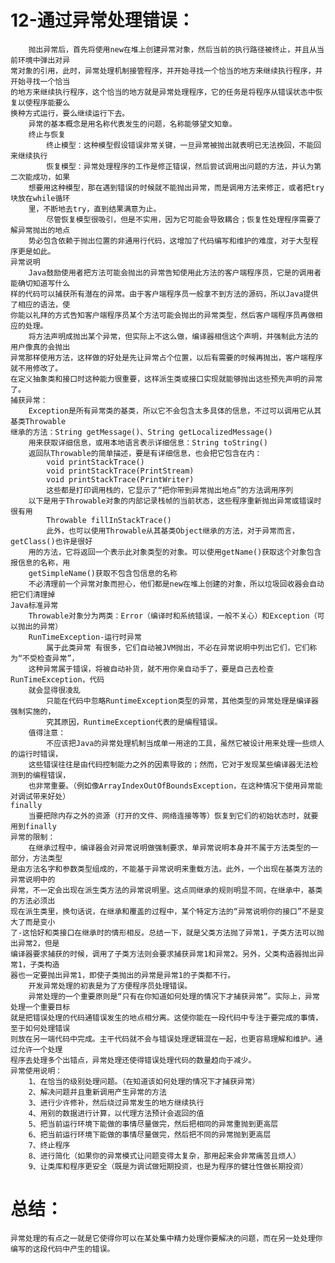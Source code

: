 # 12-通过异常处理错误：
		抛出异常后，首先将使用new在堆上创建异常对象，然后当前的执行路径被终止，并且从当前环境中弹出对异
	常对象的引用，此时，异常处理机制接管程序，并开始寻找一个恰当的地方来继续执行程序，并开始寻找一个恰当
	的地方来继续执行程序，这个恰当的地方就是异常处理程序，它的任务是将程序从错误状态中恢复以使程序能要么
	换种方式运行，要么继续运行下去。
		异常的基本概念是用名称代表发生的问题，名称能够望文知章。
		终止与恢复
			终止模型：这种模型假设错误非常关键，一旦异常被抛出就表明已无法挽回，不能回来继续执行
			恢复模型：异常处理程序的工作是修正错误，然后尝试调用出问题的方法，并认为第二次能成功，如果
		想要用这种模型，那在遇到错误的时候就不能抛出异常，而是调用方法来修正，或者把try块放在while循环
		里，不断地去try，直到结果满意为止。
			尽管恢复模型很吸引，但是不实用，因为它可能会导致耦合；恢复性处理程序需要了解异常抛出的地点
		势必包含依赖于抛出位置的非通用行代码，这增加了代码编写和维护的难度，对于大型程序更是如此。
	异常说明
		Java鼓励使用者把方法可能会抛出的异常告知使用此方法的客户端程序员，它是的调用者能确切知道写什么
	样的代码可以捕获所有潜在的异常。由于客户端程序员一般拿不到方法的源码，所以Java提供了相应的语法，使
	你能以礼拜的方式告知客户端程序员某个方法可能会抛出的异常类型，然后客户端程序员再做相应的处理。
		将方法声明成抛出某个异常，但实际上不这么做，编译器相信这个声明，并强制此方法的用户像真的会抛出
	异常那样使用方法，这样做的好处是先让异常占个位置，以后有需要的时候再抛出，客户端程序就不用修改了。
	在定义抽象类和接口时这种能力很重要，这样派生类或接口实现就能够抛出这些预先声明的异常了。
	捕获异常：
		Exception是所有异常类的基类，所以它不会包含太多具体的信息，不过可以调用它从其基类Throwable
	继承的方法：String getMessage()、String getLocalizedMessage()
		用来获取详细信息，或用本地语言表示详细信息：String toString()
		返回队Throwable的简单描述，要是有详细信息，也会把它包含在内：
			void printStackTrace()
			void printStackTrace(PrintStream)
			void printStackTrace(PrintWriter)
			这些都是打印调用栈的，它显示了“把你带到异常抛出地点”的方法调用序列
		以下是用于Throwable对象的内部记录栈帧的当前状态，这些程序重新抛出异常或错误时很有用
			Throwable fillInStackTrace()
			此外，也可以使用Throwable从其基类Object继承的方法，对于异常而言，getClass()也许是很好
		用的方法，它将返回一个表示此对象类型的对象。可以使用getName()获取这个对象包含报信息的名称，用
		getSimpleName()获取不包含包信息的名称
		不必清理前一个异常对象而担心，他们都是new在堆上创建的对象，所以垃圾回收器会自动把它们清理掉
	Java标准异常
		Throwable对象分为两类：Error（编译时和系统错误，一般不关心）和Exception（可以抛出的异常）
		RunTimeException-运行时异常
			属于此类异常 有很多，它们自动被JVM抛出，不必在异常说明中列出它们，它们称为“不受检查异常”，
		这种异常属于错误，将被自动补货，就不用你亲自动手了，要是自己去检查RunTimeException，代码
		就会显得很凌乱
			只能在代码中忽略RuntimeException类型的异常，其他类型的异常处理是编译器强制实施的，
			究其原因，RuntimeException代表的是编程错误。
		值得注意：
			不应该把Java的异常处理机制当成单一用途的工具，虽然它被设计用来处理一些烦人的运行时错误，
		这些错误往往是由代码控制能力之外的因素导致的；然而，它对于发现某些编译器无法检测到的编程错误，
		也非常重要。（例如像ArrayIndexOutOfBoundsException，在这种情况下使用异常能对调试带来好处）
	finally
		当要把除内存之外的资源（打开的文件、网络连接等等）恢复到它们的初始状态时，就要用到finally
	异常的限制：
		在继承过程中，编译器会对异常说明做强制要求，单异常说明本身并不属于方法类型的一部分，方法类型
	是由方法名字和参数类型组成的，不能基于异常说明来重载方法。此外，一个出现在基类方法的异常说明中的
	异常，不一定会出现在派生类方法的异常说明里。这点同继承的规则明显不同，在继承中，基类的方法必须出
	现在派生类里，换句话说，在继承和覆盖的过程中，某个特定方法的“异常说明你的接口”不是变大了而是变小
	了-这恰好和类接口在继承时的情形相反。总结一下，就是父类方法抛了异常1，子类方法可以抛出异常2，但是
	编译器要求捕获的时候，调用了子类方法则会要求捕获异常1和异常2。另外，父类构造器抛出异常1，子类构造
	器也一定要抛出异常1，即使子类抛出的异常是异常1的子类都不行。
		开发异常处理的初衷是为了方便程序员处理错误。
		异常处理的一个重要原则是“只有在你知道如何处理的情况下才捕获异常”。实际上，异常处理一个重要目标
	就是把错误处理的代码通错误发生的地点相分离。这使你能在一段代码中专注于要完成的事情，至于如何处理错误
	则放在另一端代码中完成。主干代码就不会与错误处理逻辑混在一起，也更容易理解和维护。通过允许一个处理
	程序去处理多个出错点，异常处理还使得错误处理代码的数量趋向于减少。
	异常使用说明：
		1、在恰当的级别处理问题。（在知道该如何处理的情况下才捕获异常）
		2、解决问题并且重新调用产生异常的方法
		3、进行少许修补，然后绕过异常发生的地方继续执行
		4、用别的数据进行计算，以代理方法预计会返回的值
		5、把当前运行环境下能做的事情尽量做完，然后把相同的异常重抛到更高层
		6、把当前运行环境下能做的事情尽量做完，然后把不同的异常抛到更高层
		7、终止程序
		8、进行简化（如果你的异常模式让问题变得太复杂，那用起来会非常痛苦且烦人）
		9、让类库和程序更安全（既是为调试做短期投资，也是为程序的健壮性做长期投资）
# 总结：
	异常处理的有点之一就是它使得你可以在某处集中精力处理你要解决的问题，而在另一处处理你编写的这段代码中产生的错误。
	
